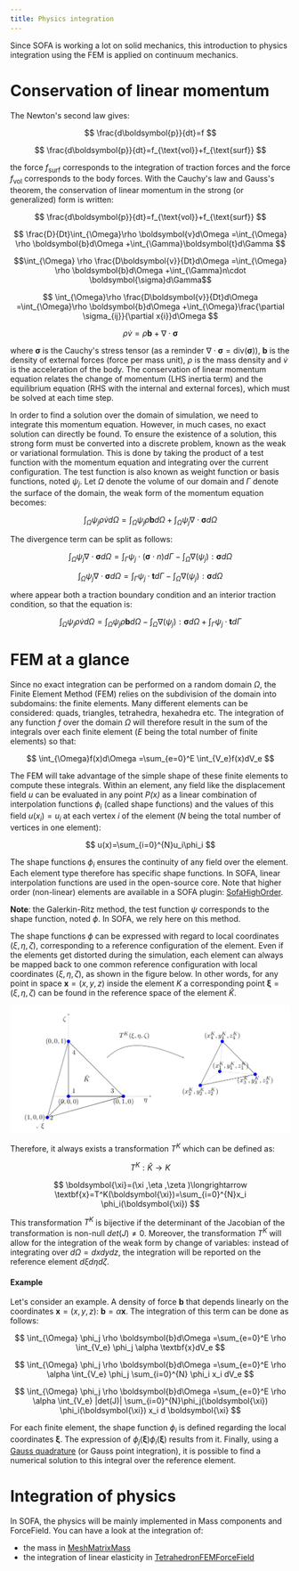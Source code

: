 ```yaml
---
title: Physics integration
---
```


Since SOFA is working a lot on solid mechanics, this introduction to physics integration using the FEM is applied on continuum mechanics.

Conservation of linear momentum
===============================

The Newton's second law gives:

$$
\frac{d\boldsymbol{p}}{dt}=f
$$

$$
\frac{d\boldsymbol{p}}{dt}=f_{\text{vol}}+f_{\text{surf}}
$$

the force $f_{\text{surf}}$ corresponds to the integration of traction forces and the force $f_{\text{vol}}$ corresponds to the body forces. With the Cauchy's law and Gauss's theorem, the conservation of linear momentum in the strong (or generalized) form is written:

$$
\frac{d\boldsymbol{p}}{dt}=f_{\text{vol}}+f_{\text{surf}}
$$

$$
\frac{D}{Dt}\int_{\Omega}\rho \boldsymbol{v}d\Omega =\int_{\Omega} \rho \boldsymbol{b}d\Omega +\int_{\Gamma}\boldsymbol{t}d\Gamma
$$

$$\int_{\Omega} \rho \frac{D\boldsymbol{v}}{Dt}d\Omega =\int_{\Omega} \rho \boldsymbol{b}d\Omega +\int_{\Gamma}n\cdot \boldsymbol{\sigma}d\Gamma$$

$$
\int_{\Omega}\rho \frac{D\boldsymbol{v}}{Dt}d\Omega =\int_{\Omega}\rho \boldsymbol{b}d\Omega +\int_{\Omega}\frac{\partial \sigma_{ij}}{\partial x{i}}d\Omega
$$

$$
\rho \dot{v}=\rho \boldsymbol{b}+\nabla \cdot \boldsymbol{\sigma}
$$



where $\boldsymbol{\sigma}$ is the Cauchy's stress tensor (as a reminder $\nabla \cdot \boldsymbol{\sigma}=\text{div}(\boldsymbol{\sigma})$), $\boldsymbol{b}$ is the density of external forces (force per mass unit), $\rho$ is the mass density and $\dot{v}$ is the acceleration of the body. The conservation of linear momentum equation relates the change of momentum (LHS inertia term) and the equilibrium equation (RHS with the internal and external forces), which must be solved at each time step.



In order to find a solution over the domain of simulation, we need to integrate this momentum equation. However, in much cases, no exact solution can directly be found. To ensure the existence of a solution, this strong form must be converted into a discrete problem, known as the weak or variational formulation. This is done by taking the product of a test function with the momentum equation and integrating over the current configuration. The test function is also known as weight function or basis functions, noted $\psi_j$. Let $\Omega$ denote the volume of our domain and $\Gamma$ denote the surface of the domain, the weak form of the momentum equation becomes:

$$
\int_{\Omega} \psi_j \rho \dot{v}d\Omega =\int_{\Omega} \psi_j \rho \boldsymbol{b}d\Omega+\int_{\Omega} \psi_j \nabla \cdot \boldsymbol{\sigma}d\Omega
$$

The divergence term can be split as follows:

$$
\int_{\Omega} \psi_j \nabla \cdot \boldsymbol{\sigma}d\Omega =\int_\Gamma \psi_j \cdot ( \boldsymbol{\sigma} \cdot n)d\Gamma -\int_\Omega \nabla (\psi_j):\boldsymbol{\sigma}d\Omega
$$

$$
\int_{\Omega} \psi_j \nabla \cdot \boldsymbol{\sigma}d\Omega =\int_\Gamma \psi_j \cdot \boldsymbol{t}d\Gamma -\int_\Omega \nabla (\psi_j): \boldsymbol{\sigma}d\Omega
$$


where appear both a traction boundary condition and an interior traction condition, so that the equation is:

$$
\int_{\Omega} \psi_j \rho \dot{v}d\Omega =\int_{\Omega} \psi_j \rho \boldsymbol{b}d\Omega -\int_\Omega \nabla (\psi_j):\boldsymbol{\sigma}d\Omega +\int_\Gamma \psi_j \cdot \boldsymbol{t}d\Gamma
$$




FEM at a glance
===============

Since no exact integration can be performed on a random domain $\Omega$, the Finite Element Method (FEM) relies on the subdivision of the domain into subdomains: the finite elements. Many different elements can be considered: quads, triangles, tetrahedra, hexahedra etc. The integration of any function *f* over the domain $\Omega$ will therefore result in the sum of the integrals over each finite element (*E* being the total number of finite elements) so that:

$$
\int_{\Omega}f(x)d\Omega =\sum_{e=0}^E \int_{V_e}f(x)dV_e
$$


The FEM will take advantage of the simple shape of these finite elements to compute these integrals. Within an element, any field like the displacement field *u* can be evaluated in any point *P(x)* as a linear combination of interpolation functions $\phi_i$ (called shape functions) and the values of this field $u(x_i)=u_i$ at each vertex *i* of the element (*N* being the total number of vertices in one element):

$$
u(x)=\sum_{i=0}^{N}u_i\phi_i
$$

The shape functions $\phi_i$ ensures the continuity of any field over the element. Each element type therefore has specific shape functions. In SOFA, linear interpolation functions are used in the open-source core. Note that higher order (non-linear) elements are available in a SOFA plugin: [SofaHighOrder](https://github.com/sofa-framework/plugin.HighOrder).


**Note**: the Galerkin-Ritz method, the test function $\psi$ corresponds to the shape function, noted $\phi$. In SOFA, we rely here on this method.


The shape functions $\phi$ can be expressed with regard to local coordinates $(\xi ,\eta ,\zeta )$, corresponding to a reference configuration of the element. Even if the elements get distorted during the simulation, each element can always be mapped back to one common reference configuration with local coordinates $(\xi ,\eta ,\zeta )$, as shown in the figure below. In other words, for any point in space $\textbf{x}=(x,y,z)$ inside the element $K$ a corresponding point $\boldsymbol{\xi}=(\xi ,\eta ,\zeta )$ can be found in the reference space of the element $\hat{K}$.


<a href="https://github.com/sofa-framework/doc/blob/master/images/FEM/Tetra-ParentConfig.png?raw=true"><img src="https://github.com/sofa-framework/doc/blob/master/images/FEM/Tetra-ParentConfig.png?raw=true" title="Transformation T^K from reference configuration to 3D space of a linear tetrahedron"/></a>



Therefore, it always exists a transformation $T^K$ which can be defined as:

$$
T^K:\hat{K} \longrightarrow K
$$

$$
\boldsymbol{\xi}=(\xi ,\eta ,\zeta )\longrightarrow \textbf{x}=T^K(\boldsymbol{\xi})=\sum_{i=0}^{N}x_i \phi_i(\boldsymbol{\xi})
$$

This transformation $T^K$ is bijective if the determinant of the Jacobian of the transformation is non-null $det(J)\neq0$. Moreover, the transformation $T^K$ will allow for the integration of the weak form by change of variables: instead of integrating over $d\Omega=dxdydz$, the integration will be reported on the reference element $d\xi d\eta d\zeta$. 


#### Example
Let's consider an example. A density of force $\boldsymbol{b}$ that depends linearly on the coordinates $\textbf{x}=(x,y,z)$: $\boldsymbol{b}=\alpha \textbf{x}$. The integration of this term can be done as follows:



$$
\int_{\Omega} \phi_j \rho \boldsymbol{b}d\Omega =\sum_{e=0}^E \rho \int_{V_e} \phi_j \alpha \textbf{x}dV_e
$$

$$
\int_{\Omega} \phi_j \rho \boldsymbol{b}d\Omega =\sum_{e=0}^E \rho \alpha \int_{V_e} \phi_j \sum_{i=0}^{N} \phi_i x_i dV_e
$$

$$
\int_{\Omega} \phi_j \rho \boldsymbol{b}d\Omega =\sum_{e=0}^E \rho \alpha \int_{V_e} |det(J)| \sum_{i=0}^{N}\phi_j(\boldsymbol{\xi}) \phi_i(\boldsymbol{\xi}) x_i d \boldsymbol{\xi}
$$




For each finite element, the shape function $\phi_i$ is defined regarding the local coordinates $\boldsymbol{\xi}$. The expression of  $\phi_j(\boldsymbol{\xi}) \phi_i(\boldsymbol{\xi})$ results from it. Finally, using a [Gauss quadrature](https://en.wikipedia.org/wiki/Gaussian_quadrature) (or Gauss point integration), it is possible to find a numerical solution to this integral over the reference element.



Integration of physics
======================

In SOFA, the physics will be mainly implemented in Mass components and ForceField. You can have a look at the integration of:

- the mass in [MeshMatrixMass](../../../components/mass/meshmatrixmass/)
- the integration of linear elasticity in [TetrahedronFEMForceField](../../../components/solidmechanics/fem/elastic/tetrahedronfemforcefield/)
